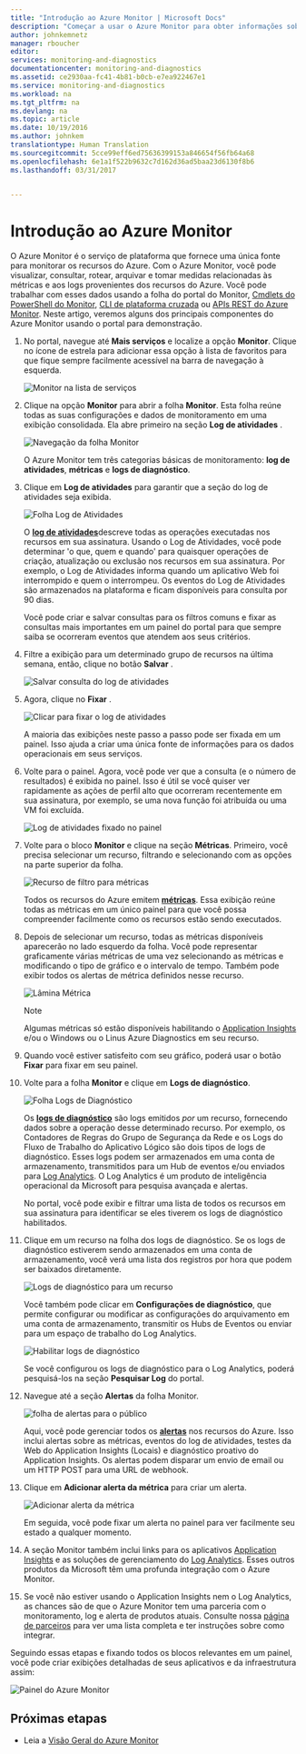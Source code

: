 ```yaml
---
title: "Introdução ao Azure Monitor | Microsoft Docs"
description: "Começar a usar o Azure Monitor para obter informações sobre a operação de seus recursos e tomada de ação com base nos dados."
author: johnkemnetz
manager: rboucher
editor: 
services: monitoring-and-diagnostics
documentationcenter: monitoring-and-diagnostics
ms.assetid: ce2930aa-fc41-4b81-b0cb-e7ea922467e1
ms.service: monitoring-and-diagnostics
ms.workload: na
ms.tgt_pltfrm: na
ms.devlang: na
ms.topic: article
ms.date: 10/19/2016
ms.author: johnkem
translationtype: Human Translation
ms.sourcegitcommit: 5cce99eff6ed75636399153a846654f56fb64a68
ms.openlocfilehash: 6e1a1f522b9632c7d162d36ad5baa23d6130f8b6
ms.lasthandoff: 03/31/2017


---
```

# <a name="get-started-with-azure-monitor"></a>Introdução ao Azure Monitor
O Azure Monitor é o serviço de plataforma que fornece uma única fonte para monitorar os recursos do Azure. Com o Azure Monitor, você pode visualizar, consultar, rotear, arquivar e tomar medidas relacionadas às métricas e aos logs provenientes dos recursos do Azure. Você pode trabalhar com esses dados usando a folha do portal do Monitor, [Cmdlets do PowerShell do Monitor](insights-powershell-samples.md), [CLI de plataforma cruzada](insights-cli-samples.md) ou [APIs REST do Azure Monitor](https://msdn.microsoft.com/library/dn931943.aspx). Neste artigo, veremos alguns dos principais componentes do Azure Monitor usando o portal para demonstração.

1. No portal, navegue até **Mais serviços** e localize a opção **Monitor**. Clique no ícone de estrela para adicionar essa opção à lista de favoritos para que fique sempre facilmente acessível na barra de navegação à esquerda.
   
    ![Monitor na lista de serviços](./media/monitoring-get-started/monitor-more-services.png)
2. Clique na opção **Monitor** para abrir a folha **Monitor**. Esta folha reúne todas as suas configurações e dados de monitoramento em uma exibição consolidada. Ela abre primeiro na seção **Log de atividades** .
   
    ![Navegação da folha Monitor](./media/monitoring-get-started/monitor-blade-nav.png)
   
    O Azure Monitor tem três categorias básicas de monitoramento: **log de atividades**, **métricas** e **logs de diagnóstico**.
3. Clique em **Log de atividades** para garantir que a seção do log de atividades seja exibida.
   
    ![Folha Log de Atividades](./media/monitoring-get-started/monitor-act-log-blade.png)
   
    O [**log de atividades**](monitoring-overview-activity-logs.md)descreve todas as operações executadas nos recursos em sua assinatura. Usando o Log de Atividades, você pode determinar 'o que, quem e quando' para quaisquer operações de criação, atualização ou exclusão nos recursos em sua assinatura. Por exemplo, o Log de Atividades informa quando um aplicativo Web foi interrompido e quem o interrompeu. Os eventos do Log de Atividades são armazenados na plataforma e ficam disponíveis para consulta por 90 dias.
   
    Você pode criar e salvar consultas para os filtros comuns e fixar as consultas mais importantes em um painel do portal para que sempre saiba se ocorreram eventos que atendem aos seus critérios.
4. Filtre a exibição para um determinado grupo de recursos na última semana, então, clique no botão **Salvar** .
   
    ![Salvar consulta do log de atividades](./media/monitoring-get-started/monitor-act-log-save.png)
5. Agora, clique no **Fixar** .
   
    ![Clicar para fixar o log de atividades](./media/monitoring-get-started/monitor-act-log-pin.png)
   
    A maioria das exibições neste passo a passo pode ser fixada em um painel. Isso ajuda a criar uma única fonte de informações para os dados operacionais em seus serviços. 
6. Volte para o painel. Agora, você pode ver que a consulta (e o número de resultados) é exibida no painel. Isso é útil se você quiser ver rapidamente as ações de perfil alto que ocorreram recentemente em sua assinatura, por exemplo, se uma nova função foi atribuída ou uma VM foi excluída.
   
    ![Log de atividades fixado no painel](./media/monitoring-get-started/monitor-act-log-db.png)
7. Volte para o bloco **Monitor** e clique na seção **Métricas**. Primeiro, você precisa selecionar um recurso, filtrando e selecionando com as opções na parte superior da folha.
   
    ![Recurso de filtro para métricas](./media/monitoring-get-started/monitor-met-filter.png)
   
    Todos os recursos do Azure emitem [**métricas**](monitoring-overview-metrics.md). Essa exibição reúne todas as métricas em um único painel para que você possa compreender facilmente como os recursos estão sendo executados.
8. Depois de selecionar um recurso, todas as métricas disponíveis aparecerão no lado esquerdo da folha. Você pode representar graficamente várias métricas de uma vez selecionando as métricas e modificando o tipo de gráfico e o intervalo de tempo. Também pode exibir todos os alertas de métrica definidos nesse recurso.
   
    ![Lâmina Métrica](./media/monitoring-get-started/monitor-metric-blade.png)
   
   > [!NOTE]
   > Algumas métricas só estão disponíveis habilitando o [Application Insights](../application-insights/app-insights-overview.md) e/ou o Windows ou o Linus Azure Diagnostics em seu recurso.
   > 
   > 
9. Quando você estiver satisfeito com seu gráfico, poderá usar o botão **Fixar** para fixar em seu painel.
10. Volte para a folha **Monitor** e clique em **Logs de diagnóstico**.
    
    ![Folha Logs de Diagnóstico](./media/monitoring-get-started/monitor-diaglogs-blade.png)
    
    Os [**logs de diagnóstico**](monitoring-overview-of-diagnostic-logs.md) são logs emitidos *por* um recurso, fornecendo dados sobre a operação desse determinado recurso. Por exemplo, os Contadores de Regras do Grupo de Segurança da Rede e os Logs do Fluxo de Trabalho do Aplicativo Lógico são dois tipos de logs de diagnóstico. Esses logs podem ser armazenados em uma conta de armazenamento, transmitidos para um Hub de eventos e/ou enviados para [Log Analytics](../log-analytics/log-analytics-overview.md). O Log Analytics é um produto de inteligência operacional da Microsoft para pesquisa avançada e alertas.
    
    No portal, você pode exibir e filtrar uma lista de todos os recursos em sua assinatura para identificar se eles tiverem os logs de diagnóstico habilitados.
11. Clique em um recurso na folha dos logs de diagnóstico. Se os logs de diagnóstico estiverem sendo armazenados em uma conta de armazenamento, você verá uma lista dos registros por hora que podem ser baixados diretamente.
    
    ![Logs de diagnóstico para um recurso](./media/monitoring-get-started/monitor-diaglogs-detail.png)
    
    Você também pode clicar em **Configurações de diagnóstico**, que permite configurar ou modificar as configurações do arquivamento em uma conta de armazenamento, transmitir os Hubs de Eventos ou enviar para um espaço de trabalho do Log Analytics.
    
    ![Habilitar logs de diagnóstico](./media/monitoring-get-started/monitor-diaglogs-enable.png)
    
    Se você configurou os logs de diagnóstico para o Log Analytics, poderá pesquisá-los na seção **Pesquisar Log** do portal.
12. Navegue até a seção **Alertas** da folha Monitor.
    
    ![folha de alertas para o público](./media/monitoring-get-started/monitor-alerts-nopp.png)
    
    Aqui, você pode gerenciar todos os [**alertas**](monitoring-overview-alerts.md) nos recursos do Azure. Isso inclui alertas sobre as métricas, eventos do log de atividades, testes da Web do Application Insights (Locais) e diagnóstico proativo do Application Insights. Os alertas podem disparar um envio de email ou um HTTP POST para uma URL de webhook.
13. Clique em **Adicionar alerta da métrica** para criar um alerta.
    
    ![Adicionar alerta da métrica](./media/monitoring-get-started/monitor-alerts-add.png)
    
    Em seguida, você pode fixar um alerta no painel para ver facilmente seu estado a qualquer momento.
14. A seção Monitor também inclui links para os aplicativos [Application Insights](../application-insights/app-insights-overview.md) e as soluções de gerenciamento do [Log Analytics](../log-analytics/log-analytics-overview.md). Esses outros produtos da Microsoft têm uma profunda integração com o Azure Monitor.
15. Se você não estiver usando o Application Insights nem o Log Analytics, as chances são de que o Azure Monitor tem uma parceria com o monitoramento, log e alerta de produtos atuais. Consulte nossa [página de parceiros](monitoring-partners.md) para ver uma lista completa e ter instruções sobre como integrar.

Seguindo essas etapas e fixando todos os blocos relevantes em um painel, você pode criar exibições detalhadas de seus aplicativos e da infraestrutura assim:

![Painel do Azure Monitor](./media/monitoring-get-started/monitor-final-dash.png)

## <a name="next-steps"></a>Próximas etapas
* Leia a [Visão Geral do Azure Monitor](monitoring-overview.md)


